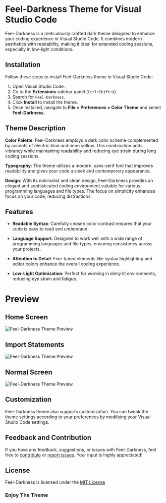 # Feel-Darkness Theme for Visual Studio Code

Feel-Darkness is a meticulously crafted dark theme designed to enhance your coding experience in Visual Studio Code. It combines modern aesthetics with readability, making it ideal for extended coding sessions, especially in low-light conditions.

## Installation

Follow these steps to install Feel-Darkness theme in Visual Studio Code:

1. Open Visual Studio Code.
2. Go to the **Extensions** sidebar panel (`Ctrl+Shift+X`).
3. Search for `Feel-Darkness`.
4. Click **Install** to install the theme.
5. Once installed, navigate to **File > Preferences > Color Theme** and select **Feel-Darkness**.

## Theme Description

**Color Palette**: Feel-Darkness employs a dark color scheme complemented by accents of electric blue and neon yellow. This combination adds vibrancy while maintaining readability and reducing eye strain during long coding sessions.

**Typography**: The theme utilizes a modern, sans-serif font that improves readability and gives your code a sleek and contemporary appearance.

**Design**: With its minimalist and clean design, Feel-Darkness provides an elegant and sophisticated coding environment suitable for various programming languages and file types. The focus on simplicity enhances focus on your code, reducing distractions.

## Features

- **Readable Syntax**: Carefully chosen color contrast ensures that your code is easy to read and understand.
- **Language Support**: Designed to work well with a wide range of programming languages and file types, ensuring consistency across your projects.

- **Attention to Detail**: Fine-tuned elements like syntax highlighting and editor colors enhance the overall coding experience.

- **Low-Light Optimization**: Perfect for working in dimly lit environments, reducing eye strain and fatigue.

# Preview

## Home Screen

![Feel-Darkness Theme Preview](https://live.staticflickr.com/65535/53800147793_ca6c2404b4_h.jpg)

## Import Statements

![Feel-Darkness Theme Preview](https://live.staticflickr.com/65535/53800147828_035b6f1242_h.jpg)

## Normal Screen

![Feel-Darkness Theme Preview](https://live.staticflickr.com/65535/53798977947_0e56694436_h.jpg)

## Customization

Feel-Darkness theme also supports customization. You can tweak the theme settings according to your preferences by modifying your Visual Studio Code settings.

## Feedback and Contribution

If you have any feedback, suggestions, or issues with Feel-Darkness, feel free to [contribute](https://github.com/mr-zlaam/Zlaam-VsCode-Theme) or [report issues](https://github.com/mr-zlaam/Zlaam-VsCode-Theme/issues). Your input is highly appreciated!

## License

Feel-Darkness is licensed under the [MIT License](https://github.com/mr-zlaam/Zlaam-VsCode-Theme)

### Enjoy The Theme
